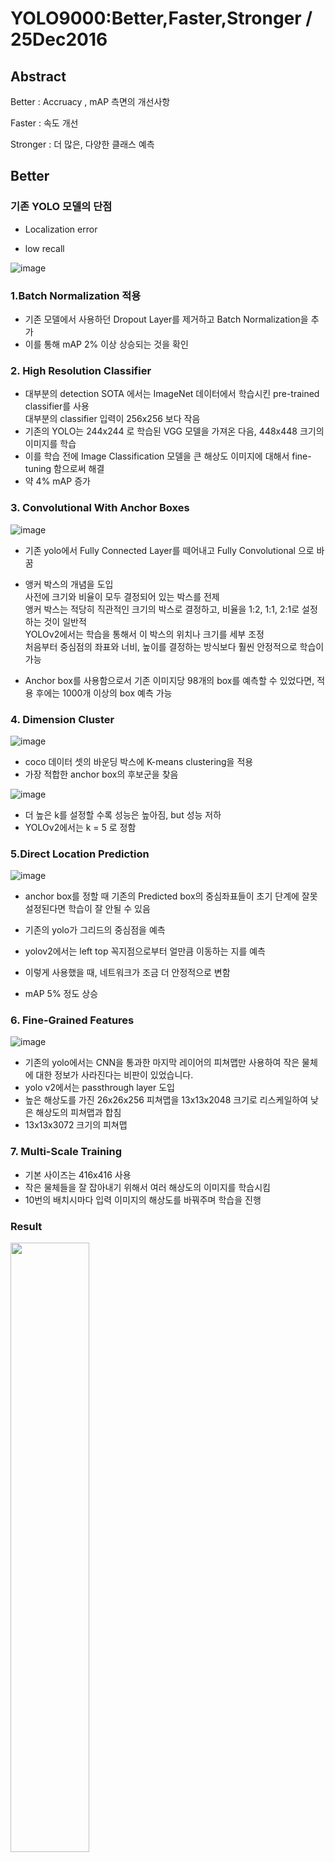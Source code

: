 # YOLO9000:Better,Faster,Stronger / 25Dec2016

## Abstract
Better : Accruacy , mAP 측면의 개선사항
        
Faster : 속도 개선

Stronger : 더 많은, 다양한 클래스 예측  

## Better

### 기존 YOLO 모델의 단점
  - Localization error
  
  - low recall

![image](https://user-images.githubusercontent.com/92671224/147917818-de017819-a2b5-4763-aa9e-61b2c13ff2f3.png)

### 1.Batch Normalization 적용

- 기존 모델에서 사용하던 Dropout Layer를 제거하고 Batch Normalization을 추가  
- 이를 통해 mAP 2% 이상 상승되는 것을 확인




### 2. High Resolution Classifier

- 대부분의 detection SOTA 에서는 ImageNet 데이터에서 학습시킨 pre-trained classifier를 사용  
  대부분의 classifier 입력이 256x256 보다 작음  
- 기존의 YOLO는 244x244 로 학습된 VGG 모델을 가져온 다음, 448x448 크기의 이미지를 학습
- 이를 학습 전에 Image Classification 모델을 큰 해상도 이미지에 대해서 fine-tuning 함으로써 해결  
- 약 4% mAP 증가


 

### 3. Convolutional With Anchor Boxes
![image](https://user-images.githubusercontent.com/92671224/147916618-d000dc97-b559-459e-a46f-3c96097a81e1.png)  

- 기존 yolo에서 Fully Connected Layer를 떼어내고 Fully Convolutional 으로 바꿈 
- 앵커 박스의 개념을 도입  
    사전에 크기와 비율이 모두 결정되어 있는 박스를 전제  
    앵커 박스는 적당히 직관적인 크기의 박스로 결정하고, 비율을 1:2, 1:1, 2:1로 설정하는 것이 일반적  
    YOLOv2에서는 학습을 통해서 이 박스의 위치나 크기를 세부 조정  
    처음부터 중심점의 좌표와 너비, 높이를 결정하는 방식보다 훨씬 안정적으로 학습이 가능  
    
- Anchor box를 사용함으로서 기존 이미지당 98개의 box를 예측할 수 있었다면, 적용 후에는 1000개 이상의 box 예측 가능

 

### 4. Dimension Cluster
![image](https://user-images.githubusercontent.com/92671224/147921153-cfded333-7967-4fcb-81ea-93d7998c24da.png)

- coco 데이터 셋의 바운딩 박스에 K-means clustering을 적용
- 가장 적합한 anchor box의 후보군을 찾음

![image](https://user-images.githubusercontent.com/92671224/147921322-2ac26718-38da-4a31-9d22-1843dd906a94.png)

- 더 높은 k를 설정할 수록 성능은 높아짐, but 성능 저하
- YOLOv2에서는 k = 5 로 정함

 

### 5.Direct Location Prediction

![image](https://user-images.githubusercontent.com/92671224/147922074-db0799b7-936a-4aa8-a089-3ec2201b37a7.png)

- anchor box를 정할 때 기존의 Predicted box의 중심좌표들이 초기 단계에 잘못 설정된다면 학습이 잘 안될 수 있음  


- 기존의 yolo가 그리드의 중심점을 예측
- yolov2에서는 left top 꼭지점으로부터 얼만큼 이동하는 지를 예측
- 이렇게 사용했을 때, 네트워크가 조금 더 안정적으로 변함
- mAP 5% 정도 상승

 

### 6. Fine-Grained Features

![image](https://user-images.githubusercontent.com/92671224/147922263-569458cb-72cd-4fa7-83eb-6bd302a8cf84.png)

- 기존의 yolo에서는 CNN을 통과한 마지막 레이어의 피쳐맵만 사용하여 작은 물체에 대한 정보가 사라진다는 비판이 있었습니다. 
- yolo v2에서는 passthrough layer 도입 
- 높은 해상도를 가진 26x26x256 피쳐맵을 13x13x2048 크기로 리스케일하여 낮은 해상도의 피쳐맵과 합침 
- 13x13x3072 크기의 피쳐맵

 

### 7. Multi-Scale Training

- 기본 사이즈는 416x416 사용
- 작은 물체들을 잘 잡아내기 위해서 여러 해상도의 이미지를 학습시킴  
- 10번의 배치시마다 입력 이미지의 해상도를 바꿔주며 학습을 진행 

 
### Result

<img src="https://user-images.githubusercontent.com/92671224/147922727-fef37fc9-936d-4298-8291-a2a88309cfa4.png" width="50%" height="50%"/>





## Faster

### Darknet (GoogleNet 기반)
<img src="https://user-images.githubusercontent.com/92671224/147923134-2b5b6c07-5331-4d43-a19a-85667aae912b.png" width="50%" height="50%"/>


 - 일반적인 detection model에서 VGGNet을 많이 사용
 - Maxpooling을 줄이고 convolution 연산으로 대체
 - accuracy는 88%로 VGG-16의 90% 성능과 크게 차이나지않는 반면, 30십억의 계산량을 8십억으로 줄임


## Stronger   
yolo v2 아키텍쳐를 기반으로 총 9000개의 클래스를 어떻게 학습시켰는 지를 설명  


### 1. Hierarchical Classification

<img src="https://user-images.githubusercontent.com/92671224/147923554-36e6295f-c60c-426b-9e28-be6bd16f5c8d.png" width="50%" height="50%"/>

- 9000개 이상의 다량의 class에 대해서 classification을 수행할 경우 계층적으로 분류 작업을 수행  
- 이미지 넷 데이터를 보면 개과 안에 웰시코기니, 요크 셔테리어와 같은 라벨들이 속함  
- Softmax 연산을 수행할 때 전체 클래스에 대해서 한번에 수행하지 않고, 각 대분류 별로 Softmax를 수행함  

 

### 2. Dataset combination with WordTree

<img src="https://user-images.githubusercontent.com/92671224/147923627-f7db0c00-fe01-43fe-a531-bc86ea1f96f4.png" width="50%" height="50%"/>

- 계층 구조를 사용하여 저자는 coco와 imagenet 데이터 셋의 라벨을 합쳐 WordTree를 만듦


### 3. Joint classification and detection

- 데이터 셋을 합쳐(ImageNet Classification + COCO) 총 9418개의 클래스를 가진 데이터 셋을 만듦 
- 그러나 이 중 9000개의 클래스는 ImageNet Classification 데이터 셋에 속하였고, 이들은 Classification 라벨만 붙어있는 상태입니다.
- COCO 데이터셋이 현격히 적기 때문에 더 많이 샘플링 되도록 학습하는 이미지의 비율을 4:1로 맞춤


 
### Result
- ImageNet Detection Challenge 데이터 셋을 활용하여 성능 평가 진행
- 19.7 mAP, 낮지만 다른 DPM보다 좋은 성능
- detection 라벨이 붙은 데이터를 학습하지 못한 클래스에 대해서는 16.0 mAP

![image](https://user-images.githubusercontent.com/92671224/147925958-b5e2ccad-af49-4097-ba3e-f3826701e1dd.png)

- 동물들에 대해서는 성능이 괜찮은 것에 반해 물체에 대해서는 성능이 현격히 떨어짐
